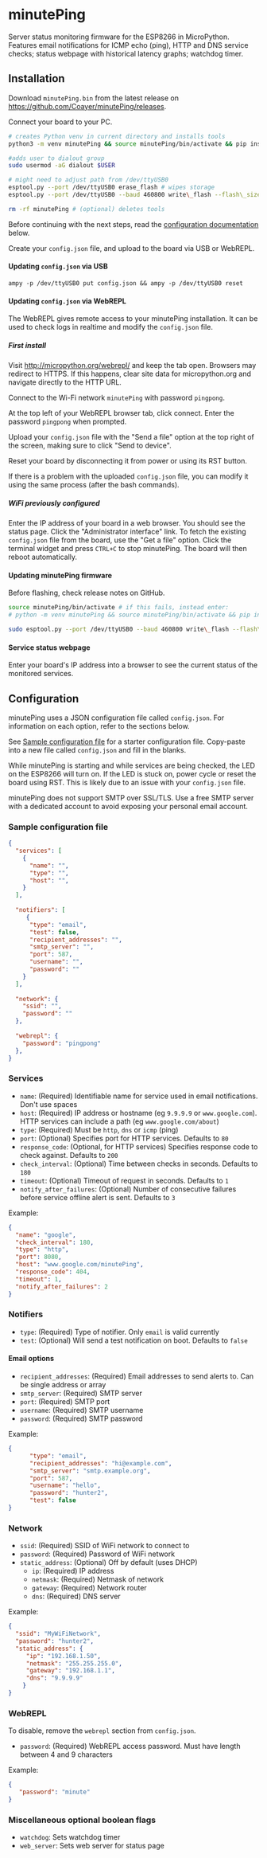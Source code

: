 # minutePing

Server status monitoring firmware for the ESP8266 in MicroPython. Features email notifications for ICMP echo (ping), HTTP and DNS service checks;
status webpage with historical latency graphs; watchdog timer.

## Installation

Download `minutePing.bin` from the latest release on https://github.com/Coayer/minutePing/releases.

Connect your board to your PC.

```bash
# creates Python venv in current directory and installs tools
python3 -m venv minutePing && source minutePing/bin/activate && pip install --upgrade pip && pip install esptool adafruit-ampy

#adds user to dialout group
sudo usermod -aG dialout $USER

# might need to adjust path from /dev/ttyUSB0
esptool.py --port /dev/ttyUSB0 erase_flash # wipes storage
esptool.py --port /dev/ttyUSB0 --baud 460800 write\_flash --flash\_size=detect 0 minutePing.bin # installs firmware

rm -rf minutePing # (optional) deletes tools
```

Before continuing with the next steps, read the [configuration documentation](#configuration) below. 

Create your `config.json` file, and upload to the board via USB or WebREPL.

#### Updating `config.json` via USB

`ampy -p /dev/ttyUSB0 put config.json && ampy -p /dev/ttyUSB0 reset`

#### Updating `config.json` via WebREPL

The WebREPL gives remote access to your minutePing installation. It can be used to check logs in realtime and modify the `config.json` file.

##### First install

Visit http://micropython.org/webrepl/ and keep the tab open. Browsers may redirect to HTTPS. If this happens, clear site data for micropython.org and navigate directly to the HTTP URL.

Connect to the Wi-Fi network `minutePing` with password `pingpong`.

At the top left of your WebREPL browser tab, click connect. Enter the password `pingpong` when prompted.

Upload your `config.json` file with the "Send a file" option at the top right of the screen, making sure to click "Send to device".

Reset your board by disconnecting it from power or using its RST button.

If there is a problem with the uploaded `config.json` file, you can modify it using the same process (after the bash commands).

##### WiFi previously configured

Enter the IP address of your board in a web browser. You should see the status page. Click the "Administrator interface" link. To fetch the existing `config.json` file from the board, use the "Get a file" option.
Click the terminal widget and press `CTRL+C` to stop minutePing. The board will then reboot automatically.

#### Updating minutePing firmware

Before flashing, check release notes on GitHub.

```bash
source minutePing/bin/activate # if this fails, instead enter:
# python -m venv minutePing && source minutePing/bin/activate && pip install esptool

sudo esptool.py --port /dev/ttyUSB0 --baud 460800 write\_flash --flash\_size=detect 0 minutePing.bin
```

#### Service status webpage

Enter your board's IP address into a browser to see the current status of the monitored services.

## Configuration

minutePing uses a JSON configuration file called `config.json`. For information on each option, refer to the sections below.

See [Sample configuration file](#sample-configuration-file) for a starter configuration file. Copy-paste into a new file called `config.json` and fill in the blanks. 

While minutePing is starting and while services are being checked, the LED on the ESP8266 will turn on. If the LED is stuck on, power cycle or reset the board using RST. This is likely due to an issue with your `config.json` file.

minutePing does not support SMTP over SSL/TLS. Use a free SMTP server with a dedicated account to avoid exposing your personal email account.

### Sample configuration file

```json
{
  "services": [
    {
      "name": "",
      "type": "",
      "host": "",
    }
  ],
   
  "notifiers": [
     {
      "type": "email", 
      "test": false, 
      "recipient_addresses": "",
      "smtp_server": "",
      "port": 587,
      "username": "",
      "password": ""
    }
  ],
   
  "network": {
    "ssid": "",
    "password": ""
  },
   
  "webrepl": {
    "password": "pingpong"
  },
}

```

### Services

 - `name`: (Required) Identifiable name for service used in email notifications. Don't use spaces
 - `host`: (Required) IP address or hostname (eg `9.9.9.9` or `www.google.com`). HTTP services can include a path (eg `www.google.com/about`)
 - `type`: (Required) Must be `http`, `dns` or `icmp` (ping)
 - `port`: (Optional) Specifies port for HTTP services. Defaults to `80`
 - `response_code`: (Optional, for HTTP services) Specifies response code to check against. Defaults to `200`
 - `check_interval`: (Optional) Time between checks in seconds. Defaults to `180`
 - `timeout`: (Optional) Timeout of request in seconds. Defaults to `1`
 - `notify_after_failures`: (Optional) Number of consecutive failures before service offline alert is sent. Defaults to `3`

Example:

```json
{
  "name": "google",
  "check_interval": 180,
  "type": "http",
  "port": 8080,
  "host": "www.google.com/minutePing",
  "response_code": 404, 
  "timeout": 1,
  "notify_after_failures": 2
}
```

### Notifiers

 - `type`: (Required) Type of notifier. Only `email` is valid currently
 - `test`: (Optional) Will send a test notification on boot. Defaults to `false`

#### Email options

 - `recipient_addresses`: (Required) Email addresses to send alerts to. Can be single address or array
 - `smtp_server`: (Required) SMTP server
 - `port`: (Required) SMTP port
 - `username`: (Required) SMTP username
 - `password`: (Required) SMTP password

Example:

```json
{
      "type": "email",
      "recipient_addresses": "hi@example.com",
      "smtp_server": "smtp.example.org",
      "port": 587,
      "username": "hello",
      "password": "hunter2",
      "test": false
}
```

### Network

 - `ssid`: (Required) SSID of WiFi network to connect to
 - `password`: (Required) Password of WiFi network
 - `static_address`: (Optional) Off by default (uses DHCP)
    - `ip`: (Required) IP address
    - `netmask`: (Required) Netmask of network
    - `gateway`: (Required) Network router
    - `dns`: (Required) DNS server

Example:

```json
{
  "ssid": "MyWiFiNetwork",
  "password": "hunter2", 
  "static_address": {
     "ip": "192.168.1.50", 
     "netmask": "255.255.255.0", 
     "gateway": "192.168.1.1", 
     "dns": "9.9.9.9"
    }
}
```

### WebREPL

To disable, remove the `webrepl` section from `config.json`.

 - `password`: (Required) WebREPL access password. Must have length between 4 and 9 characters

Example:

```json
{
   "password": "minute"
}
```

### Miscellaneous optional boolean flags

 - `watchdog`: Sets watchdog timer
 - `web_server`: Sets web server for status page
